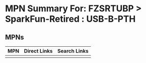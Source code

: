 



# MPN Summary For: FZSRTUBP > SparkFun-Retired : USB-B-PTH

## MPNs
  

|MPN|Direct Links|Search Links|
| :--- | :--- | :--- |
||||
